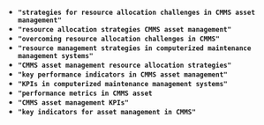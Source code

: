 - **`"strategies for resource allocation challenges in CMMS asset management"`**
- **`"resource allocation strategies CMMS asset management"`**
- **`"overcoming resource allocation challenges in CMMS"`**
- **`"resource management strategies in computerized maintenance management systems"`**
- **`"CMMS asset management resource allocation strategies"`**
- **`"key performance indicators in CMMS asset management"`**
- **`"KPIs in computerized maintenance management systems"`**
- **`"performance metrics in CMMS asset`**
- **`"CMMS asset management KPIs"`**
- **`"key indicators for asset management in CMMS"`**
